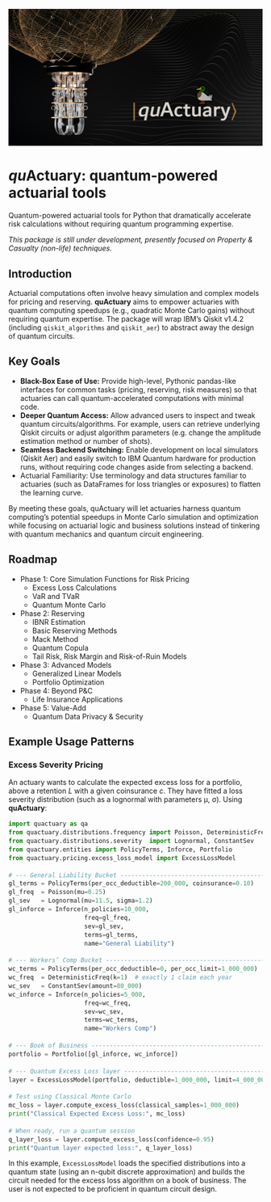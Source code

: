 ![QuActuary header image](images/qc-header.jpg)
# *qu*Actuary: quantum-powered actuarial tools

Quantum-powered actuarial tools for Python that dramatically accelerate risk calculations without requiring quantum programming expertise.

*This package is still under development, presently focused on Property & Casualty (non-life) techniques.*

## Introduction

Actuarial computations often involve heavy simulation and complex models for pricing and reserving. **quActuary** aims to empower actuaries with quantum computing speedups (e.g., quadratic Monte Carlo gains) without requiring quantum expertise. The package will wrap IBM’s Qiskit v1.4.2 (including `qiskit_algorithms` and `qiskit_aer`) to abstract away the design of quantum circuits.

## Key Goals

- **Black-Box Ease of Use:** Provide high-level, Pythonic pandas-like interfaces for common tasks (pricing, reserving, risk measures) so that actuaries can call quantum-accelerated computations with minimal code.
- **Deeper Quantum Access:** Allow advanced users to inspect and tweak quantum circuits/algorithms. For example, users can retrieve underlying Qiskit circuits or adjust algorithm parameters (e.g. change the amplitude estimation method or number of shots).
- **Seamless Backend Switching:** Enable development on local simulators (Qiskit Aer) and easily switch to IBM Quantum hardware for production runs, without requiring code changes aside from selecting a backend.
- Actuarial Familiarity: Use terminology and data structures familiar to actuaries (such as DataFrames for loss triangles or exposures) to flatten the learning curve.

By meeting these goals, quActuary will let actuaries harness quantum computing’s potential speedups in Monte Carlo simulation and optimization while focusing on actuarial logic and business solutions instead of tinkering with quantum mechanics and quantum circuit engineering.

## Roadmap
- Phase 1: Core Simulation Functions for Risk Pricing
  - Excess Loss Calculations
  - VaR and TVaR
  - Quantum Monte Carlo
- Phase 2: Reserving
  - IBNR Estimation
  - Basic Reserving Methods
  - Mack Method
  - Quantum Copula
  - Tail Risk, Risk Margin and Risk-of-Ruin Models
- Phase 3: Advanced Models
  - Generalized Linear Models
  - Portfolio Optimization
- Phase 4: Beyond P&C
  - Life Insurance Applications
- Phase 5: Value-Add
  - Quantum Data Privacy & Security

## Example Usage Patterns

### Excess Severity Pricing

An actuary wants to calculate the expected excess loss for a portfolio, above a retention *L* with a given coinsurance  *c*. They have fitted a loss severity distribution (such as a lognormal with parameters μ, σ). Using **quActuary**:

```python
import quactuary as qa
from quactuary.distributions.frequency import Poisson, DeterministicFreq
from quactuary.distributions.severity  import Lognormal, ConstantSev
from quactuary.entities import PolicyTerms, Inforce, Portfolio
from quactuary.pricing.excess_loss_model import ExcessLossModel

# --- General Liability Bucket ---------------------------------------------
gl_terms = PolicyTerms(per_occ_deductible=200_000, coinsurance=0.10)
gl_freq  = Poisson(mu=0.25)
gl_sev   = Lognormal(mu=11.5, sigma=1.2)
gl_inforce = Inforce(n_policies=10_000,
                     freq=gl_freq,
                     sev=gl_sev,
                     terms=gl_terms,
                     name="General Liability")

# --- Workers’ Comp Bucket ---------------------------------------------------
wc_terms = PolicyTerms(per_occ_deductible=0, per_occ_limit=1_000_000)
wc_freq  = DeterministicFreq(k=1)  # exactly 1 claim each year
wc_sev   = ConstantSev(amount=80_000)
wc_inforce = Inforce(n_policies=5_000,
                     freq=wc_freq,
                     sev=wc_sev,
                     terms=wc_terms,
                     name="Workers Comp")

# --- Book of Business -------------------------------------------------------
portfolio = Portfolio([gl_inforce, wc_inforce])

# --- Quantum Excess Loss layer ---------------------------------------------
layer = ExcessLossModel(portfolio, deductible=1_000_000, limit=4_000_000)

# Test using Classical Monte Carlo
mc_loss = layer.compute_excess_loss(classical_samples=1_000_000)
print("Classical Expected Excess Loss:", mc_loss)

# When ready, run a quantum session
q_layer_loss = layer.compute_excess_loss(confidence=0.95)
print("Quantum layer expected loss:", q_layer_loss)
```

In this example, `ExcessLossModel` loads the specified distributions into a quantum state (using an n-qubit discrete approximation) and builds the circuit needed for the excess loss algorithm on a book of business. The user is not expected to be proficient in quantum circuit design.
